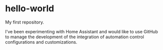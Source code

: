 # hello-world
My first repository.

I've been experimenting with Home Assistant and would like to use GitHub to manage the development of the integration of automation control configurations and customizations.

